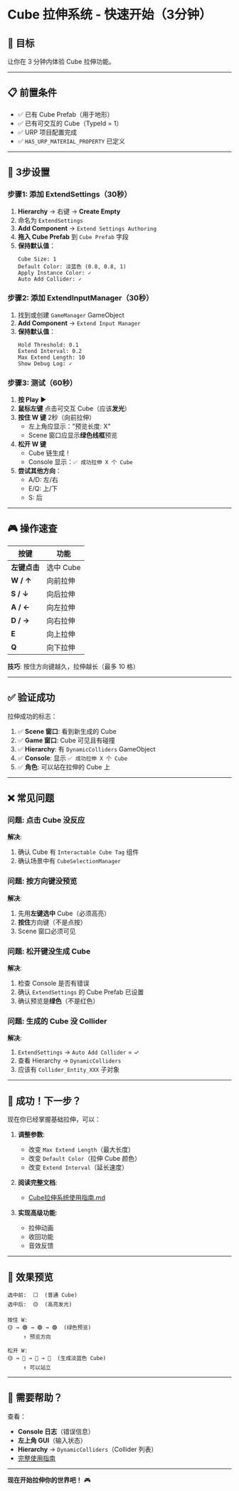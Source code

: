 # Cube 拉伸系统 - 快速开始（3分钟）

## 🎯 目标
让你在 3 分钟内体验 Cube 拉伸功能。

---

## 📋 前置条件

- ✅ 已有 Cube Prefab（用于地形）
- ✅ 已有可交互的 Cube（TypeId = 1）
- ✅ URP 项目配置完成
- ✅ `HAS_URP_MATERIAL_PROPERTY` 已定义

---

## 🚀 3步设置

### 步骤1: 添加 ExtendSettings（30秒）

1. **Hierarchy** → 右键 → **Create Empty**
2. 命名为 `ExtendSettings`
3. **Add Component** → `Extend Settings Authoring`
4. **拖入 Cube Prefab** 到 `Cube Prefab` 字段
5. **保持默认值**：
   ```
   Cube Size: 1
   Default Color: 淡蓝色 (0.8, 0.8, 1)
   Apply Instance Color: ✓
   Auto Add Collider: ✓
   ```

### 步骤2: 添加 ExtendInputManager（30秒）

1. 找到或创建 `GameManager` GameObject
2. **Add Component** → `Extend Input Manager`
3. **保持默认值**：
   ```
   Hold Threshold: 0.1
   Extend Interval: 0.2
   Max Extend Length: 10
   Show Debug Log: ✓
   ```

### 步骤3: 测试（60秒）

1. **按 Play** ▶️
2. **鼠标左键** 点击可交互 Cube（应该**发光**）
3. **按住 W 键** 2秒（向前拉伸）
   - 左上角应显示："预览长度: X"
   - Scene 窗口应显示**绿色线框**预览
4. **松开 W 键**
   - Cube 链生成！
   - Console 显示：`✅ 成功拉伸 X 个 Cube`
5. **尝试其他方向**：
   - A/D: 左/右
   - E/Q: 上/下
   - S: 后

---

## 🎮 操作速查

| 按键 | 功能 |
|------|------|
| **左键点击** | 选中 Cube |
| **W / ↑** | 向前拉伸 |
| **S / ↓** | 向后拉伸 |
| **A / ←** | 向左拉伸 |
| **D / →** | 向右拉伸 |
| **E** | 向上拉伸 |
| **Q** | 向下拉伸 |

**技巧**: 按住方向键越久，拉伸越长（最多 10 格）

---

## ✅ 验证成功

拉伸成功的标志：
1. ✅ **Scene 窗口**: 看到新生成的 Cube
2. ✅ **Game 窗口**: Cube 可见且有碰撞
3. ✅ **Hierarchy**: 有 `DynamicColliders` GameObject
4. ✅ **Console**: 显示 `✅ 成功拉伸 X 个 Cube`
5. ✅ **角色**: 可以站在拉伸的 Cube 上

---

## ❌ 常见问题

### 问题: 点击 Cube 没反应

**解决**:
1. 确认 Cube 有 `Interactable Cube Tag` 组件
2. 确认场景中有 `CubeSelectionManager`

### 问题: 按方向键没预览

**解决**:
1. 先用**左键选中** Cube（必须高亮）
2. **按住**方向键（不是点按）
3. Scene 窗口必须可见

### 问题: 松开键没生成 Cube

**解决**:
1. 检查 Console 是否有错误
2. 确认 `ExtendSettings` 的 Cube Prefab 已设置
3. 确认预览是**绿色**（不是红色）

### 问题: 生成的 Cube 没 Collider

**解决**:
1. `ExtendSettings` → `Auto Add Collider` = ✓
2. 查看 Hierarchy → `DynamicColliders`
3. 应该有 `Collider_Entity_XXX` 子对象

---

## 🎉 成功！下一步？

现在你已经掌握基础拉伸，可以：

1. **调整参数**:
   - 改变 `Max Extend Length`（最大长度）
   - 改变 `Default Color`（拉伸 Cube 颜色）
   - 改变 `Extend Interval`（延长速度）

2. **阅读完整文档**:
   - [Cube拉伸系统使用指南.md](./Cube拉伸系统使用指南.md)

3. **实现高级功能**:
   - 拉伸动画
   - 收回功能
   - 音效反馈

---

## 📸 效果预览

```
选中前:  ⬜  (普通 Cube)
选中后:  🟡  (高亮发光)

按住 W:
🟡 → 🟢 → 🟢 → 🟢  (绿色预览)
     ↑ 预览方向

松开 W:
🟡 → 🔵 → 🔵 → 🔵  (生成淡蓝色 Cube)
     ↑ 可以站立
```

---

## 💬 需要帮助？

查看：
- **Console 日志**（错误信息）
- **左上角 GUI**（输入状态）
- **Hierarchy** → `DynamicColliders`（Collider 列表）
- [完整使用指南](./Cube拉伸系统使用指南.md)

---

**现在开始拉伸你的世界吧！** 🎮

